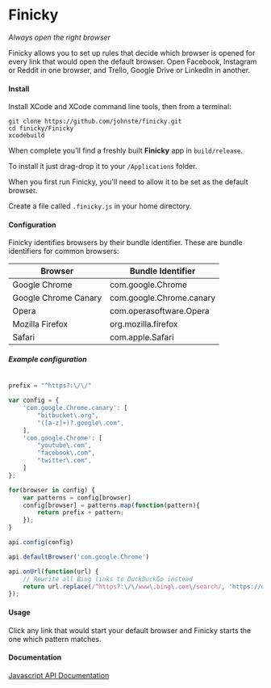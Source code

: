 # Finicky

*Always open the right browser*

Finicky allows you to set up rules that decide which browser is opened for every link that would open the default browser. Open Facebook, Instagram or Reddit in one browser, and Trello, Google Drive or LinkedIn in another.

#### Install

Install XCode and XCode command line tools, then from a terminal:

    git clone https://github.com/johnste/finicky.git
    cd finicky/Finicky
    xcodebuild

When complete you'll find a freshly built **Finicky** app in
`build/release`.

To install it just drag-drop it to your `/Applications` folder.

When you first run Finicky, you'll need to allow it to be set as the default browser.

Create a file called `.finicky.js` in your home directory.

#### Configuration

Finicky identifies browsers by their bundle identifier. These are bundle identifiers for common browsers:

| Browser              | Bundle Identifier        |
|----------------------|--------------------------|
| Google Chrome        | com.google.Chrome        |
| Google Chrome Canary | com.google.Chrome.canary |
| Opera                | com.operasoftware.Opera  |
| Mozilla Firefox      | org.mozilla.firefox      |
| Safari               | com.apple.Safari         |

##### Example configuration

```javascript

prefix = "^https?:\/\/"

var config = {
	'com.google.Chrome.canary': [
		"bitbucket\.org",
		"([a-z]+)?.google\.com",
	],
	'com.google.Chrome': [
		"youtube\.com",
		"facebook\.com",
		"twitter\.com",
	]
};

for(browser in config) {
	var patterns = config[browser]
	config[browser] = patterns.map(function(pattern){
		return prefix + pattern;
	});
}

api.config(config)

api.defaultBrowser('com.google.Chrome')

api.onUrl(function(url) {
    // Rewrite all Bing links to DuckDuckGo instead
    return url.replace(/^https?:\/\/www\.bing\.com\/search/, 'https://duckduckgo.com')
});
```

#### Usage

Click any link that would start your default browser and Finicky starts the one which pattern matches.

#### Documentation

[Javascript API Documentation](https://github.com/johnste/finicky/wiki/Javascript-API-Documentation)
